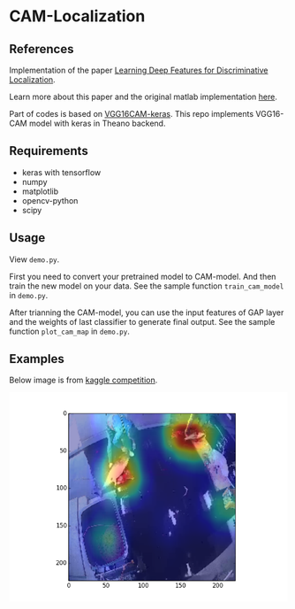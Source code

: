 # CAM-Localization

## References

Implementation of the paper [Learning Deep Features for Discriminative Localization](http://cnnlocalization.csail.mit.edu/Zhou_Learning_Deep_Features_CVPR_2016_paper.pdf).

Learn more about this paper and the original matlab implementation [here](http://cnnlocalization.csail.mit.edu/).

Part of codes is based on [VGG16CAM-keras](https://github.com/tdeboissiere/VGG16CAM-keras). This repo implements VGG16-CAM model with keras in Theano backend.

## Requirements

- keras with tensorflow
- numpy
- matplotlib
- opencv-python
- scipy

## Usage

View `demo.py`. 

First you need to convert your pretrained model to CAM-model. And then train the new model on your data. See the sample function `train_cam_model` in `demo.py`.

After trianning the CAM-model, you can use the input features of GAP layer and the weights of last classifier to generate final output. See the sample function `plot_cam_map` in `demo.py`.



## Examples

Below image is from [kaggle competition](https://www.kaggle.com/c/the-nature-conservancy-fisheries-monitoring).

![screenshot](https://github.com/ijinmao/CAM-Localization/blob/master/cam_example1.png)
